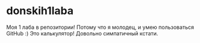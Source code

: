 # donskih1laba
Моя 1 лаба в репозитории! Потому что я молодец, и умею пользоваться GitHub :)
Это калькулятор! Довольно симпатичный кстати.
